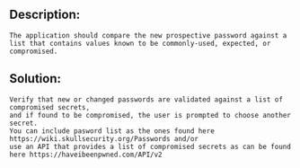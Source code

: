 ## Description:

	The application should compare the new prospective password against a list that contains values known to be commonly-used, expected, or compromised. 

## Solution:
	
	Verify that new or changed passwords are validated against a list of compromised secrets, 
	and if found to be compromised, the user is prompted to choose another secret.
	You can include pasword list as the ones found here https://wiki.skullsecurity.org/Passwords and/or
	use an API that provides a list of compromised secrets as can be found here https://haveibeenpwned.com/API/v2
